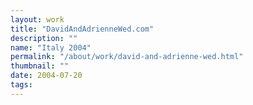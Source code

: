 ```yaml
---
layout: work
title: "DavidAndAdrienneWed.com"
description: ""
name: "Italy 2004"
permalink: "/about/work/david-and-adrienne-wed.html"
thumbnail: ""
date: 2004-07-20
tags: 
---
```

